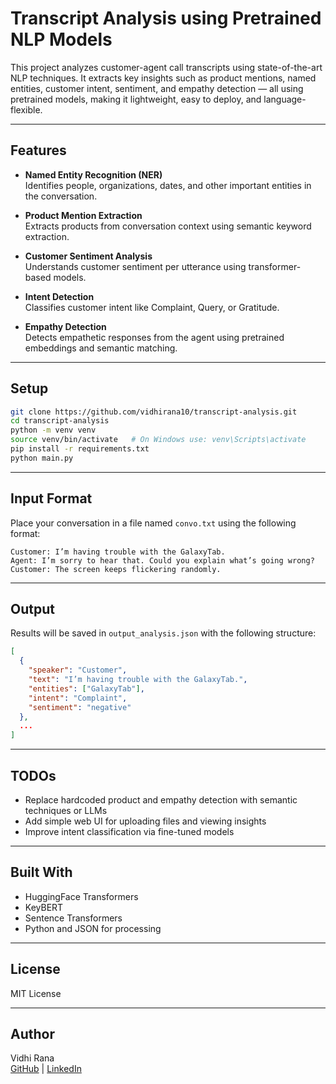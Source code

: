 
# Transcript Analysis using Pretrained NLP Models

This project analyzes customer-agent call transcripts using state-of-the-art NLP techniques. It extracts key insights such as product mentions, named entities, customer intent, sentiment, and empathy detection — all using pretrained models, making it lightweight, easy to deploy, and language-flexible.

---

## Features

- **Named Entity Recognition (NER)**  
  Identifies people, organizations, dates, and other important entities in the conversation.

- **Product Mention Extraction**  
  Extracts products from conversation context using semantic keyword extraction.

- **Customer Sentiment Analysis**  
  Understands customer sentiment per utterance using transformer-based models.

- **Intent Detection**  
  Classifies customer intent like Complaint, Query, or Gratitude.

- **Empathy Detection**  
  Detects empathetic responses from the agent using pretrained embeddings and semantic matching.

---

## Setup

```bash
git clone https://github.com/vidhirana10/transcript-analysis.git
cd transcript-analysis
python -m venv venv
source venv/bin/activate   # On Windows use: venv\Scripts\activate
pip install -r requirements.txt
python main.py
```

---

## Input Format

Place your conversation in a file named `convo.txt` using the following format:

```
Customer: I’m having trouble with the GalaxyTab.
Agent: I’m sorry to hear that. Could you explain what’s going wrong?
Customer: The screen keeps flickering randomly.
```

---

## Output

Results will be saved in `output_analysis.json` with the following structure:

```json
[
  {
    "speaker": "Customer",
    "text": "I’m having trouble with the GalaxyTab.",
    "entities": ["GalaxyTab"],
    "intent": "Complaint",
    "sentiment": "negative"
  },
  ...
]
```

---

## TODOs

- Replace hardcoded product and empathy detection with semantic techniques or LLMs
- Add simple web UI for uploading files and viewing insights
- Improve intent classification via fine-tuned models

---

## Built With

- HuggingFace Transformers
- KeyBERT
- Sentence Transformers
- Python and JSON for processing

---

## License

MIT License

---

## Author

Vidhi Rana  
[GitHub](https://github.com/vidhirana10) | [LinkedIn](https://www.linkedin.com/in/vidhi-rana-604b3a21a/)

